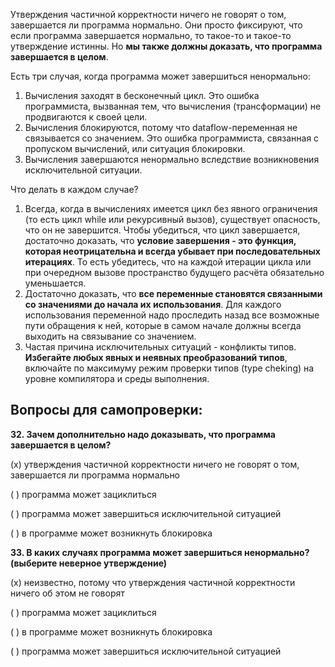 Утверждения частичной корректности ничего не говорят о том, завершается ли программа нормально. Они просто фиксируют, что если программа завершается нормально, то такое-то и такое-то утверждение истинны. Но **мы также должны доказать, что программа завершается в целом**.

Есть три случая, когда программа может завершиться ненормально:
1) Вычисления заходят в бесконечный цикл. Это ошибка программиста, вызванная тем, что вычисления (трансформации) не продвигаются к своей цели.
2) Вычисления блокируются, потому что dataflow-переменная не связывается со значением. Это ошибка программиста, связанная с пропуском вычислений, или ситуация блокировки.
3) Вычисления завершаются ненормально вследствие возникновения исключительной ситуации.

Что делать в каждом случае?
1) Всегда, когда в вычислениях имеется цикл без явного ограничения (то есть цикл while или рекурсивный вызов), существует опасность, что он не завершится. Чтобы убедиться, что цикл завершается, достаточно доказать, что **условие завершения - это функция, которая неотрицательна и всегда убывает при последовательных итерациях**. То есть убедитесь, что на каждой итерации цикла или при очередном вызове пространство будущего расчёта обязательно уменьшается.
2) Достаточно доказать, что **все переменные становятся связанными со значениями до начала их использования**. Для каждого использования переменной надо проследить назад все возможные пути обращения к ней, которые в самом начале должны всегда выходить на связывание со значением.
3) Частая причина исключительных ситуаций - конфликты типов. **Избегайте любых явных и неявных преобразований типов**, включайте по максимуму режим проверки типов (type cheking) на уровне компилятора и среды выполнения.

## Вопросы для самопроверки:

**32. Зачем дополнительно надо доказывать, что программа завершается в целом?**

(x) утверждения частичной корректности ничего не говорят о том, завершается ли программа нормально

( ) программа может зациклиться

( ) программа может завершиться исключительной ситуацией

( ) в программе может возникнуть блокировка

**33. В каких случаях программа может завершиться ненормально? (выберите неверное утверждение)**

(x) неизвестно, потому что утверждения частичной корректности ничего об этом не говорят

( ) программа может зациклиться

( ) в программе может возникнуть блокировка

( ) программа может завершиться исключительной ситуацией
